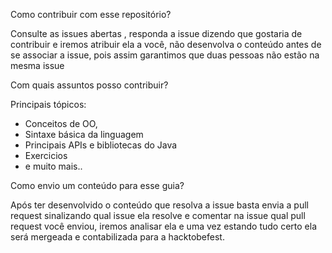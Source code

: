 Como contribuir com esse repositório?

Consulte as issues abertas , responda a issue dizendo que gostaria de contribuir e iremos atribuir ela a você, não desenvolva o conteúdo antes de se associar a issue, pois assim garantimos que duas pessoas não estão na mesma issue

Com quais assuntos posso contribuir?

Principais tópicos:
- Conceitos de OO,
- Sintaxe básica da linguagem
- Principais APIs e bibliotecas do Java
- Exercicios
- e muito mais..

Como envio um conteúdo para esse guia?

Após ter desenvolvido o conteúdo que resolva a issue basta envia a pull request sinalizando qual issue ela resolve e comentar na issue qual pull request você enviou, iremos analisar ela e uma vez estando tudo certo ela será mergeada e contabilizada para a hacktobefest.